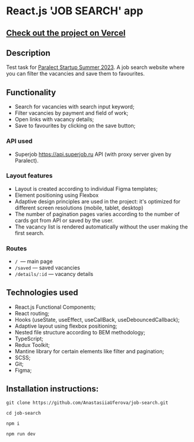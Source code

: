 # React.js 'JOB SEARCH' app

## [Check out the project on Vercel](https://job-search-iuferova.vercel.app )

## Description

Test task for [Paralect Startup Summer 2023](https://startup-summer-2023-dev-task.super.site). A job search website where you can filter the vacancies and save them to favourites. 

## Functionality

* Search for vacancies with search input keyword;
* Filter vacancies by payment and field of work;
* Open links with vacancy details;
* Save to favourites by clicking on the save button;

### API used

* Superjob https://api.superjob.ru API (with proxy server given by Paralect).

### Layout features

* Layout is created according to individual Figma templates;
* Element positioning using Flexbox
* Adaptive design principles are used in the project: it's optimized for different screen resolutions (mobile, tablet, desktop)
* The number of pagination pages varies according to the number of cards got from API or saved by the user.
* The vacancy list is rendered automatically without the user making the first search.

### Routes
* ```/ ```— main page
* ```/saved``` — saved vacancies
* ```/details/:id``` — vacancy details

## Technologies used

* React.js Functional Components;
* React routing;
* Hooks (useState, useEffect, useCallBack, useDebouncedCallback);
* Adaptive layout using flexbox positioning;
* Nested file structure according to BEM methodology;
* TypeScript;
* Redux Toolkit;
* Mantine library for certain elements like filter and pagination;
* SCSS;
* Git;
* Figma;


## Installation instructions:

```
git clone https://github.com/AnastasiiaUferova/job-search.git

cd job-search

npm i 

npm run dev
